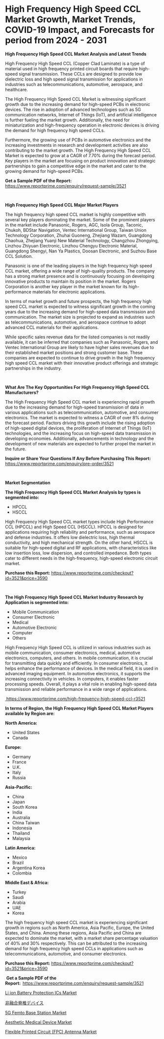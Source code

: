 <p><h1>High Frequency High Speed CCL Market Growth, Market Trends, COVID-19 Impact, and Forecasts for period from 2024 - 2031</h1></p><p><strong>High Frequency High Speed CCL Market Analysis and Latest Trends</strong></p>
<p><p>High Frequency High Speed CCL (Copper Clad Laminate) is a type of material used in high frequency printed circuit boards that require high-speed signal transmission. These CCLs are designed to provide low dielectric loss and high speed signal transmission for applications in industries such as telecommunications, automotive, aerospace, and healthcare.</p><p>The High Frequency High Speed CCL Market is witnessing significant growth due to the increasing demand for high-speed PCBs in electronic devices. The rise in adoption of advanced technologies such as 5G communication networks, Internet of Things (IoT), and artificial intelligence is further fueling the market growth. Additionally, the need for miniaturization and high-frequency operation in electronic devices is driving the demand for high frequency high speed CCLs.</p><p>Furthermore, the growing use of PCBs in automotive electronics and the increasing investments in research and development activities are also contributing to the market growth. The High Frequency High Speed CCL Market is expected to grow at a CAGR of 7.70% during the forecast period. Key players in the market are focusing on product innovation and strategic partnerships to gain a competitive edge in the market and cater to the growing demand for high-speed PCBs.</p></p>
<p><strong>Get a Sample PDF of the Report:&nbsp;</strong> <a href="https://www.reportprime.com/enquiry/request-sample/3521">https://www.reportprime.com/enquiry/request-sample/3521</a></p>
<p>&nbsp;</p>
<p><strong>High Frequency High Speed CCL Major Market Players</strong></p>
<p><p>The high frequency high speed CCL market is highly competitive with several key players dominating the market. Some of the prominent players in the market include Panasonic, Rogers, AGC, Isola Group, Taconic, Chukoh, BDStar Navigation, Ventec International Group, Taiwan Union Technology Corporation, Zhuhai Guoneng, Zhejiang Wazam, Guangdong Chaohua, Zhejiang Yuanji New Material Technology, Changzhou Zhongying, Linzhou Zhiyuan Electronic, Linzhou Chengyu Electronic Material, Guangdong Shengyi, Nan Ya Plastics, Doosan Electronic, and Suzhou Base CCL Solution.</p><p>Panasonic is one of the leading players in the high frequency high speed CCL market, offering a wide range of high-quality products. The company has a strong market presence and is continuously focusing on developing innovative products to maintain its position in the market. Rogers Corporation is another key player in the market known for its high-performance materials for electronic applications.</p><p>In terms of market growth and future prospects, the high frequency high speed CCL market is expected to witness significant growth in the coming years due to the increasing demand for high-speed data transmission and communication. The market size is projected to expand as industries such as telecommunications, automotive, and aerospace continue to adopt advanced CCL materials for their applications.</p><p>While specific sales revenue data for the listed companies is not readily available, it can be inferred that companies such as Panasonic, Rogers, and Ventec International Group are likely to have higher sales revenues due to their established market positions and strong customer base. These companies are expected to continue to drive growth in the high frequency high speed CCL market with their innovative product offerings and strategic partnerships in the industry.</p></p>
<p>&nbsp;</p>
<p><strong>What Are The Key Opportunities For High Frequency High Speed CCL Manufacturers?</strong></p>
<p><p>The High Frequency High Speed CCL market is experiencing rapid growth due to the increasing demand for high-speed transmission of data in various applications such as telecommunication, automotive, and consumer electronics. The market is expected to witness a CAGR of over 8% during the forecast period. Factors driving this growth include the rising adoption of high-speed digital devices, the proliferation of Internet of Things (IoT) technologies, and the increasing focus on high-speed data transmission in developing economies. Additionally, advancements in technology and the development of new materials are expected to further propel the market in the future.</p></p>
<p><strong>Inquire or Share Your Questions If Any Before Purchasing This Report:</strong> <a href="https://www.reportprime.com/enquiry/pre-order/3521">https://www.reportprime.com/enquiry/pre-order/3521</a></p>
<p>&nbsp;</p>
<p><strong>Market Segmentation</strong></p>
<p><strong>The High Frequency High Speed CCL Market Analysis by types is segmented into:</strong></p>
<p><ul><li>HPCCL</li><li>HSCCL</li></ul></p>
<p><p>High Frequency High Speed CCL market types include High Performance CCL (HPCCL) and High Speed CCL (HSCCL). HPCCL is designed for applications requiring high reliability and performance, such as aerospace and defense industries. It offers low dielectric loss, high thermal conductivity, and high mechanical strength. On the other hand, HSCCL is suitable for high-speed digital and RF applications, with characteristics like low insertion loss, low dispersion, and controlled impedance. Both types cater to different needs in the high-frequency, high-speed electronic circuit market.</p></p>
<p><strong>Purchase this Report:&nbsp;</strong><a href="https://www.reportprime.com/checkout?id=3521&price=3590">https://www.reportprime.com/checkout?id=3521&price=3590</a></p>
<p>&nbsp;</p>
<p><strong>The High Frequency High Speed CCL Market Industry Research by Application is segmented into:</strong></p>
<p><ul><li>Mobile Communication</li><li>Consumer Electronic</li><li>Medical</li><li>Automotive Electronic</li><li>Computer</li><li>Others</li></ul></p>
<p><p>High Frequency High Speed CCL is utilized in various industries such as mobile communication, consumer electronics, medical, automotive electronics, computers, and others. In mobile communication, it is crucial for transmitting data quickly and efficiently. In consumer electronics, it helps enhance the performance of devices. In the medical field, it is used in advanced imaging equipment. In automotive electronics, it supports the increasing connectivity in vehicles. In computers, it enables faster processing speeds. Overall, it plays a vital role in enabling high-speed data transmission and reliable performance in a wide range of applications.</p></p>
<p><a href="https://www.reportprime.com/high-frequency-high-speed-ccl-r3521">&nbsp;https://www.reportprime.com/high-frequency-high-speed-ccl-r3521</a></p>
<p><strong>In terms of Region, the High Frequency High Speed CCL Market Players available by Region are:</strong></p>
<p>
    <p> <strong> North America: </strong>
        <ul>
            <li>United States</li>
            <li>Canada</li>
        </ul>
        </p> 
    <p> <strong> Europe: </strong>
        <ul>
            <li>Germany</li>
            <li>France</li>
            <li>U.K.</li>
            <li>Italy</li>
            <li>Russia</li>
        </ul>
        </p> 
    <p> <strong> Asia-Pacific: </strong>
        <ul>
            <li>China</li>
            <li>Japan</li>
            <li>South Korea</li>
            <li>India</li>
            <li>Australia</li>
            <li>China Taiwan</li>
            <li>Indonesia</li>
            <li>Thailand</li>
            <li>Malaysia</li>
        </ul>
        </p> 
    <p> <strong> Latin America: </strong>
        <ul>
            <li>Mexico</li>
            <li>Brazil</li>
            <li>Argentina Korea</li>
            <li>Colombia</li>
        </ul>
        </p> 
    <p> <strong> Middle East & Africa: </strong>
        <ul>
            <li>Turkey</li>
            <li>Saudi</li>
            <li>Arabia</li>
            <li>UAE</li>
            <li>Korea</li>
        </ul>
    </p>
    </p>
<p><p>The high frequency high speed CCL market is experiencing significant growth in regions such as North America, Asia Pacific, Europe, the United States, and China. Among these regions, Asia Pacific and China are expected to dominate the market, with a market share percentage valuation of 40% and 30% respectively. This can be attributed to the increasing demand for high frequency high speed CCLs in applications such as telecommunications, automotive, and consumer electronics.</p></p>
<p><strong>Purchase this Report: </strong><a href="https://www.reportprime.com/checkout?id=3521&price=3590">https://www.reportprime.com/checkout?id=3521&price=3590</a></p>
<p>&nbsp;<strong>Get a Sample PDF of the Report:&nbsp;&nbsp;</strong><a href="https://www.reportprime.com/enquiry/request-sample/3521">https://www.reportprime.com/enquiry/request-sample/3521</a></p>
<p><strong></strong></p>
<p><p><a href="https://github.com/sowravmitra0/Market-Research-Report-List-1/blob/main/li-ion-battery-protection-ics-market.md">Li ion Battery Protection ICs Market</a></p><p><a href="https://github.com/SimeonBode1/Market-Research-Report-List-1/blob/main/650245434579.md">非融合脊椎デバイス</a></p><p><a href="https://www.linkedin.com/pulse/global-5g-femto-base-station-market-exploring-share-trends-future-tlz6e">5G Femto Base Station Market</a></p><p><a href="https://issuu.com/reportprime-2/docs/aesthetic-medical-device-market-size-2030.pptx">Aesthetic Medical Device Market</a></p><p><a href="https://www.linkedin.com/pulse/flexible-printed-circuit-fpc-antenna-market-global-insights-c3sbe">Flexible Printed Circuit (FPC) Antenna Market</a></p></p>